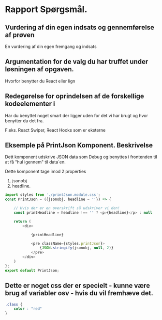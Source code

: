 # Rapport Spørgsmål.

## Vurdering af din egen indsats og gennemførelse af prøven

En vurdering af din egen fremgang og indsats

## Argumentation for de valg du har truffet under løsningen af opgaven.

Hvorfor benytter du React eller lign


## Redegørelse for oprindelsen af de forskellige kodeelementer i

Har du benyttet noget smart der ligger uden for det vi har brugt og hvor benytter du det fra.

F.eks. React Swiper, React Hooks som er eksterne


## Eksemple på PrintJson Komponent. Beskrivelse

Dett komponent udskrive JSON data som Debug og benyttes i frontenden til at få "hul igennem" til data´en.

Dette komponent tage imod 2 properties

1. jsonobj
2. headline.

```javascript
import styles from './printJson.module.css';
const PrintJson = ({jsonobj, headline = ''}) => {

    // Hvis der er en overskrift så udskriver vi den!
    const printHeadline = headline !== '' ? <p>{headline}</p> : null

    return (
        <div>

            {printHeadline}

            <pre className={styles.printJson}>
                {JSON.stringify(jsonobj, null, 2)}
            </pre>
        </div>
    )
};
export default PrintJson;
```

## Dette er noget css der er specielt - kunne være brug af variabler osv - hvis du vil fremhæve det.

```css
.class {
    color : "red"
}
```